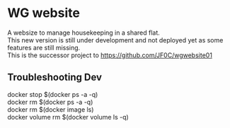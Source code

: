 # WG website
A websize to manage housekeeping in a shared flat.  
This new version is still under development and not deployed yet as some features are still missing.  
This is the successor project to https://github.com/JF0C/wgwebsite01  

## Troubleshooting Dev
docker stop $(docker ps -a -q)  
docker rm $(docker ps -a -q)  
docker rm $(docker image ls)  
docker volume rm $(docker volume ls -q)  
